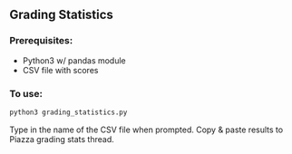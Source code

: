 ## Grading Statistics

### Prerequisites:

* Python3 w/ pandas module
* CSV file with scores

### To use:

```python
python3 grading_statistics.py
```

Type in the name of the CSV file when prompted.
Copy & paste results to Piazza grading stats thread.
